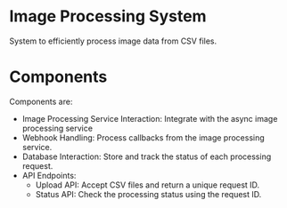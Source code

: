 # Image Processing System

System to efficiently process image data from CSV files.

# Components
Components are:
<ul>
    <li>Image Processing Service Interaction: Integrate with the async image processing service </li>
    <li>Webhook Handling: Process callbacks from the image processing service.</li>
    <li>Database Interaction: Store and track the status of each processing request.</li>
    <li> API Endpoints:
        <ul> 
            <li>Upload API: Accept CSV files and return a unique request ID.</li>
            <li>Status API: Check the processing status using the request ID.</li>
        </ul>
    </li>
</ul>
